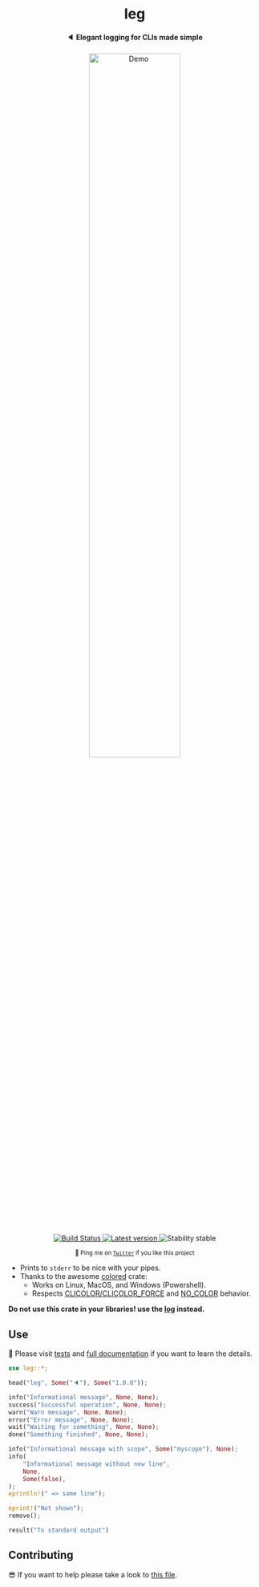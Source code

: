 <h1 align="center">leg</h1>

<h4 align="center">
  🔈 Elegant logging for CLIs made simple
</h4>

<div align="center">
  <img alt="Demo" src="https://i.ibb.co/zfp6WNM/leg-demo.png" width="60%">
</div>

<p align="center">
  <a href="https://travis-ci.org/jesusprubio/leg">
    <img alt="Build Status" src="https://travis-ci.org/jesusprubio/leg.svg?branch=master">
  </a>
  <a href="https://crates.io/crates/leg">
    <img alt="Latest version" src="https://img.shields.io/crates/v/leg.svg">
  </a>
  <img alt="Stability stable" src="https://img.shields.io/badge/stability-stable-green.svg">
</p>
<p align="center">
  <sub>🤙 Ping me on <a href="https://twitter.com/jesusprubio"><code>Twitter</code></a And it also > if you like this project</sub>
</p>

- Prints to `stderr` to be nice with your pipes.
- Thanks to the awesome [colored](https://crates.io/crates/colored) crate:
  - Works on Linux, MacOS, and Windows (Powershell).
  - Respects [CLICOLOR/CLICOLOR_FORCE](http://bixense.com/clicolors) and [NO_COLOR](https://no-color.org) behavior.

**Do not use this crate in your libraries! use the [log](https://github.com/rust-lang-nursery/log) instead.**

## Use

📝 Please visit [tests](tests/lib.rs) and [full documentation](https://docs.rs/leg) if you want to learn the details.

```rust
use leg::*;

head("leg", Some("🔈"), Some("1.0.0"));

info("Informational message", None, None);
success("Successful operation", None, None);
warn("Warn message", None, None);
error("Error message", None, None);
wait("Waiting for something", None, None);
done("Something finished", None, None);

info("Informational message with scope", Some("myscope"), None);
info(
    "Informational message without new line",
    None,
    Some(false),
);
eprintln!(" => same line");

eprint!("Not shown");
remove();

result("To standard output")
```

## Contributing

😎 If you want to help please take a look to [this file](.github/CONTRIBUTING.md).
